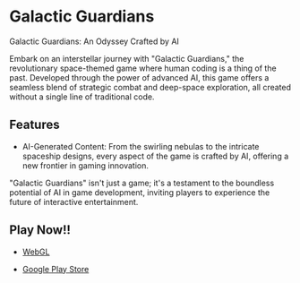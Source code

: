 # Galactic Guardians

Galactic Guardians: An Odyssey Crafted by AI

Embark on an interstellar journey with "Galactic Guardians," the revolutionary space-themed game where human coding is a thing of the past. Developed through the power of advanced AI, this game offers a seamless blend of strategic combat and deep-space exploration, all created without a single line of traditional code.

## Features

- AI-Generated Content: From the swirling nebulas to the intricate spaceship designs, every aspect of the game is crafted by AI, offering a new frontier in gaming innovation.

"Galactic Guardians" isn't just a game; it's a testament to the boundless potential of AI in game development, inviting players to experience the future of interactive entertainment.

## Play Now!!

- [WebGL](https:/galacticguardians.k-taro56.com)

- [Google Play Store](https://play.google.com/store/apps/details?id=com.ktaro56.GalacticGuardians)
